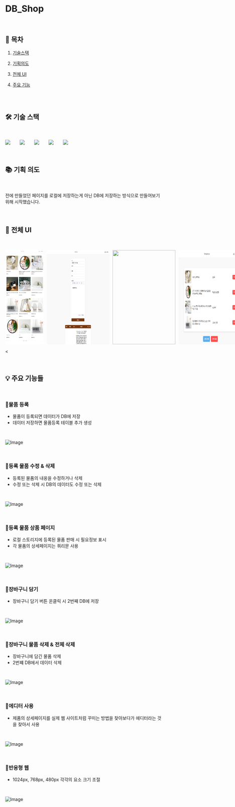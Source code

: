 # DB_Shop

<br>

## 🔗 목차

1. [기술스택](#-기술-스택)
2. [기획의도](#-기획-의도)
3. [전체 UI](#-전체-ui)
4. [주요 기능](#-주요-기능들)

   <br>
   <br>

## 🛠 기술 스택

<br>
<br>

<div style="display: flex; gap: 30px; align-items: center;">
  <img src="https://img.shields.io/badge/html5-E34F26?&style=for-the-badge&logo=html5&logoColor=white" />
  <img src="https://img.shields.io/badge/css3-1572B6?&style=for-the-badge&logo=html5&logoColor=white" />
  <img src="https://img.shields.io/badge/javascript-F7DF1E?&style=for-the-badge&logo=html5&logoColor=white" />
  <img src="https://img.shields.io/badge/mysql-4479A1?&style=for-the-badge&logo=mysql&logoColor=white" />
     <img src="https://img.shields.io/badge/node.js-5FA04E?&style=for-the-badge&logo=nodedotjs&logoColor=white" />
</div>

<br>
<br>

## 📚 기획 의도

<br>
<br>

<div>전에 만들었던 페이지를 로컬에 저장하는게 아닌 DB에 저장하는 방식으로 만들어보기 위해 시작했습니다.</div>

<br>
<br>

## 📐 전체 UI

<br>
<br>

<div style="display: flex; gap: 10px; align-items: center;">
  <img src='/readmeimg/main.png' style="width: 200px; height: 300px;">
  <img src='/readmeimg/set.png' style="width: 200px; height: 300px;">
  <img src='/readmeimg/detail.png' style="width: 200px; height: 300px;">
  <img src='/readmeimg/cart.png' style="width: 200px; height: 300px;">
</div>

<

<br>

## 💡 주요 기능들

<br>

### 🧡물품 등록

- 물품이 등록되면 데이터가 DB에 저장
- 데이터 저장하면 물품등록 테이블 추가 생성

<br>

![Image](https://github.com/user-attachments/assets/2efa6ab5-bde4-414d-a9e0-21dd4a8fcf9d)

<br>

### 🧡등록 물품 수정 & 삭제

- 등록된 물품의 내옹을 수정하거나 삭제
- 수정 또는 삭제 시 DB의 데이터도 수정 또는 삭제

<br>

![Image](https://github.com/user-attachments/assets/2fc1f87c-f024-46c3-925e-344292bff6e6)

<br>

### 💚등록 물품 상품 페이지

- 로컬 스토리지에 등록된 물품 판매 시 필요정보 표시
- 각 물품의 상세페이지는 쿼리문 사용

<br>

![Image](https://github.com/user-attachments/assets/2c0594e3-f685-490d-ae5f-c8a62284bb48)

<br>

### 💙장바구니 담기

- 장바구니 담기 버튼 온클릭 시 2번째 DB에 저장

<br>


![Image](https://github.com/user-attachments/assets/b795811c-9806-48e9-86aa-94b2cbe53343)

<br>

### 💙장바구니 물품 삭제 & 전체 삭제

- 장바구니에 담긴 물품 삭제
- 2번쨰 DB에서 데이터 삭제

<br>

![Image](https://github.com/user-attachments/assets/bcecf252-0702-48a6-9116-f49f37594b82)

<br>

### 💙에디터 사용

- 제품의 상세페이지를 실제 웹 사이트처럼 꾸미는 방법을 찾아보다가 에디터라는 것을 찾아서 사용

<br>

![Image](https://github.com/user-attachments/assets/417bfb5a-009e-4a89-a243-b7077b01a867)

<br>

### 🧡반응형 웹

- 1024px, 768px, 480px 각각의 요소 크기 조절

<br>

![Image](https://github.com/user-attachments/assets/195ff8ef-6c4f-4794-8c2e-daae3827dfdc)

<br>
